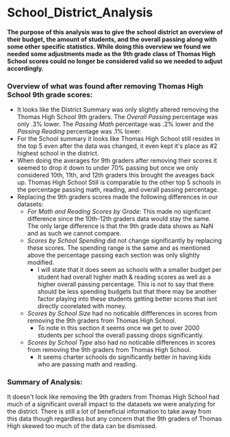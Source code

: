 # School_District_Analysis
#### The purpose of this analysis was to give the school district an overview of their budget, the amount of students, and the overall passing along with some other specific statistics. While doing this overview we found we needed some adjustments made as the 9th grade class of Thomas High School scores could no longer be considered valid so we needed to adjust accordingly. 

### Overview of what was found after removing Thomas High School 9th grade scores: 

  - It looks like the District Summary was only slightly altered removing the Thomas High School 9th graders. The _Overall Passing_ percentage was only .3% lower. The _Passing Math_ percentage was .2% lower and the _Passing Reading_ percentage was .1% lower. 
  - For the School summary it looks like Thomas High School still resides in the top 5 even after the data was changed, it even kept it's place as #2 highest school in the district.
  - When doing the averages for 9th graders after removing their scores it seemed to drop it down to under 70% passing but once we only considered 10th, 11th, and 12th graders this brought the aveages back up. Thomas High School Still is comparable to the other top 5 schools in the percentage passing math, reading, and overall passing percentage. 
  - Replacing the 9th graders scores made the following differences in our datasets: 
    - _For Math and Reading Scores by Grade_: This made no signficant difference since the 10th-12th graders data would stay the same. The only large difference is that the 9th grade data shows as NaN and as such we cannot compare.
    - _Scores by School Spending_ did not change significantly by replacing these scores. The spending range is the same and as mentioned above the percentage passing each section was only slightly modified.
      - I will state that it does seem as schools with a smaller budget per student had overall higher math & reading scores as well as a higher overall passing percentage. This is not to say that there should be less spending budgets but that there may be another factor playing into these students getting better scores that isnt directly coorelated with money.
    - _Scores by School Size_ had no noticable diffferences in scores from removing the 9th graders from Thomas High School. 
      - To note in this section it seems once we get to over 2000 students per school the overall passing drops significantly.  
    - _Scores by School Type_ also had no noticable differences in scores from removing the 9th graders from Thomas High School.
      - It seems charter schools do significantly better in having kids who are passing math and reading. 

### Summary of Analysis: 
It doesn't look like removing the 9th graders from Thomas High School had much of a significant overall impact to the datasets we were analyzing for the district. There is still a lot of beneficial information to take away from this data though regardless but any concern that the 9th graders of Thomas High skewed too much of the data can be dismissed. 
